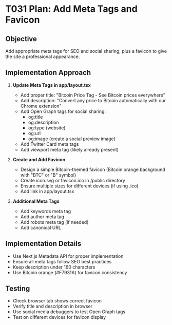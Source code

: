 # T031 Plan: Add Meta Tags and Favicon

## Objective
Add appropriate meta tags for SEO and social sharing, plus a favicon to give the site a professional appearance.

## Implementation Approach

1. **Update Meta Tags in app/layout.tsx**
   - Add proper title: "Bitcoin Price Tag - See Bitcoin prices everywhere"
   - Add description: "Convert any price to Bitcoin automatically with our Chrome extension"
   - Add Open Graph tags for social sharing:
     - og:title
     - og:description
     - og:type (website)
     - og:url
     - og:image (create a social preview image)
   - Add Twitter Card meta tags
   - Add viewport meta tag (likely already present)

2. **Create and Add Favicon**
   - Design a simple Bitcoin-themed favicon (Bitcoin orange background with "BTC" or "₿" symbol)
   - Create icon.svg or favicon.ico in /public directory
   - Ensure multiple sizes for different devices (if using .ico)
   - Add link in app/layout.tsx

3. **Additional Meta Tags**
   - Add keywords meta tag
   - Add author meta tag
   - Add robots meta tag (if needed)
   - Add canonical URL

## Implementation Details
- Use Next.js Metadata API for proper implementation
- Ensure all meta tags follow SEO best practices
- Keep description under 160 characters
- Use Bitcoin orange (#F7931A) for favicon consistency

## Testing
- Check browser tab shows correct favicon
- Verify title and description in browser
- Use social media debuggers to test Open Graph tags
- Test on different devices for favicon display